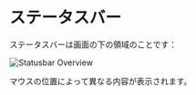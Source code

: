 # ステータスバー

ステータスバーは画面の下の領域のことです：

![Statusbar Overview](status-bar/overview.png)

マウスの位置によって異なる内容が表示されます。
